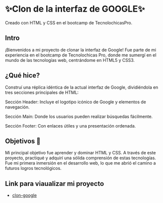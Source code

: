 # ✨Clon de la interfaz de GOOGLE✨
Creado con HTML y CSS en el bootcamp de TecnolochicasPro.

## Intro 
¡Bienvenidos a mi  proyecto de clonar la interfaz de Google! Fue parte de mi experiencia en el bootcamp de Tecnolochicas Pro, donde me sumergí en el mundo de las tecnologías web, centrándome en HTML5 y CSS3.

## ¿Qué hice? 
Construí una réplica idéntica de la actual interfaz de Google, dividiéndola en tres secciones principales de HTML:

Sección Header: Incluye el logotipo icónico de Google y elementos de navegación.

Sección Main: Donde los usuarios pueden realizar búsquedas fácilmente.

Sección Footer: Con enlaces útiles y una presentación ordenada.

## Objetivos 🚀
Mi principal objetivo fue aprender y dominar HTML y CSS. A través de este proyecto, practiqué y adquirí una sólida comprensión de estas tecnologías. Fue mi primera inmersión en el desarrollo web, lo que me abrió el camino a futuros logros tecnológicos.

## Link para viaualizar mi proyecto
* [clon-google](https://clon-google-jocelyn.netlify.app/)
